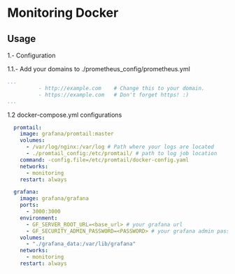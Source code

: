 # Monitoring Docker



## Usage

1.- Configuration

1.1.- Add your domains to ./prometheus_config/prometheus.yml

```yml
...
          - http://example.com    # Change this to your domain.
          - https://example.com   # Don't forget https! :)
...
```
1.2 docker-compose.yml configurations

```yml
  promtail:
    image: grafana/promtail:master
    volumes:
      - /var/log/nginx:/var/log # Path where your logs are located
      - ./promtail_config:/etc/promtail/ # path to log job location
    command: -config.file=/etc/promtail/docker-config.yaml
    networks:
      - monitoring
    restart: always

  grafana:
    image: grafana/grafana
    ports:
      - 3000:3000
    environment:
      - GF_SERVER_ROOT_URL=<base_url> # your grafana url
      - GF_SECURITY_ADMIN_PASSWORD=<PASSWORD> # your grafana admin password
    volumes:
      - "./grafana_data:/var/lib/grafana"
    networks:
      - monitoring
    restart: always